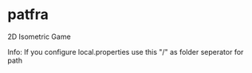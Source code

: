 # patfra
2D Isometric Game

Info: If you configure local.properties use this "/" as folder seperator for path
